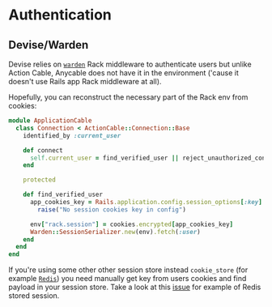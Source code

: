 # Authentication

## Devise/Warden

Devise relies on [`warden`](https://github.com/wardencommunity/warden) Rack middleware to authenticate users but unlike Action Cable,
Anycable does not have it in the environment ('cause it doesn't use Rails app Rack middleware at all).

Hopefully, you can reconstruct the necessary part of the Rack env from cookies:

```ruby
module ApplicationCable
  class Connection < ActionCable::Connection::Base
    identified_by :current_user

    def connect
      self.current_user = find_verified_user || reject_unauthorized_connection
    end

    protected

    def find_verified_user
      app_cookies_key = Rails.application.config.session_options[:key] ||
        raise("No session cookies key in config")

      env["rack.session"] = cookies.encrypted[app_cookies_key]
      Warden::SessionSerializer.new(env).fetch(:user)
    end
  end
end
```

If you're using some other other session store instead `cookie_store` (for example [`Redis`](https://github.com/anycable/anycable-rails/issues/95#issuecomment-502458973)) you need manually get key from users cookies and find payload in your session store. Take a look at this [issue](https://github.com/anycable/anycable-rails/issues/95#issuecomment-502458973) for example of Redis stored session.

